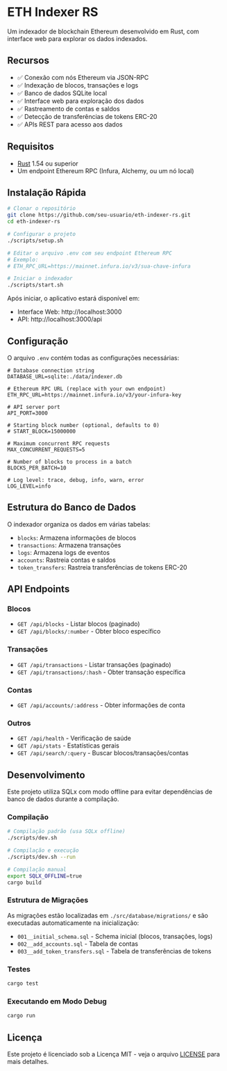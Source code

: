 # ETH Indexer RS

Um indexador de blockchain Ethereum desenvolvido em Rust, com interface web para explorar os dados indexados.

## Recursos

- ✅ Conexão com nós Ethereum via JSON-RPC
- ✅ Indexação de blocos, transações e logs
- ✅ Banco de dados SQLite local
- ✅ Interface web para exploração dos dados
- ✅ Rastreamento de contas e saldos
- ✅ Detecção de transferências de tokens ERC-20
- ✅ APIs REST para acesso aos dados

## Requisitos

- [Rust](https://www.rust-lang.org/tools/install) 1.54 ou superior
- Um endpoint Ethereum RPC (Infura, Alchemy, ou um nó local)

## Instalação Rápida

```bash
# Clonar o repositório
git clone https://github.com/seu-usuario/eth-indexer-rs.git
cd eth-indexer-rs

# Configurar o projeto
./scripts/setup.sh

# Editar o arquivo .env com seu endpoint Ethereum RPC
# Exemplo:
# ETH_RPC_URL=https://mainnet.infura.io/v3/sua-chave-infura

# Iniciar o indexador
./scripts/start.sh
```

Após iniciar, o aplicativo estará disponível em:

- Interface Web: http://localhost:3000
- API: http://localhost:3000/api

## Configuração

O arquivo `.env` contém todas as configurações necessárias:

```
# Database connection string
DATABASE_URL=sqlite:./data/indexer.db

# Ethereum RPC URL (replace with your own endpoint)
ETH_RPC_URL=https://mainnet.infura.io/v3/your-infura-key

# API server port
API_PORT=3000

# Starting block number (optional, defaults to 0)
# START_BLOCK=15000000

# Maximum concurrent RPC requests
MAX_CONCURRENT_REQUESTS=5

# Number of blocks to process in a batch
BLOCKS_PER_BATCH=10

# Log level: trace, debug, info, warn, error
LOG_LEVEL=info
```

## Estrutura do Banco de Dados

O indexador organiza os dados em várias tabelas:

- `blocks`: Armazena informações de blocos
- `transactions`: Armazena transações
- `logs`: Armazena logs de eventos
- `accounts`: Rastreia contas e saldos
- `token_transfers`: Rastreia transferências de tokens ERC-20

## API Endpoints

### Blocos

- `GET /api/blocks` - Listar blocos (paginado)
- `GET /api/blocks/:number` - Obter bloco específico

### Transações

- `GET /api/transactions` - Listar transações (paginado)
- `GET /api/transactions/:hash` - Obter transação específica

### Contas

- `GET /api/accounts/:address` - Obter informações de conta

### Outros

- `GET /api/health` - Verificação de saúde
- `GET /api/stats` - Estatísticas gerais
- `GET /api/search/:query` - Buscar blocos/transações/contas

## Desenvolvimento

Este projeto utiliza SQLx com modo offline para evitar dependências de banco de dados durante a compilação.

### Compilação

```bash
# Compilação padrão (usa SQLx offline)
./scripts/dev.sh

# Compilação e execução
./scripts/dev.sh --run

# Compilação manual
export SQLX_OFFLINE=true
cargo build
```

### Estrutura de Migrações

As migrações estão localizadas em `./src/database/migrations/` e são executadas automaticamente na inicialização:

- `001__initial_schema.sql` - Schema inicial (blocos, transações, logs)
- `002__add_accounts.sql` - Tabela de contas
- `003__add_token_transfers.sql` - Tabela de transferências de tokens

### Testes

```bash
cargo test
```

### Executando em Modo Debug

```bash
cargo run
```

## Licença

Este projeto é licenciado sob a Licença MIT - veja o arquivo [LICENSE](LICENSE) para mais detalhes.
